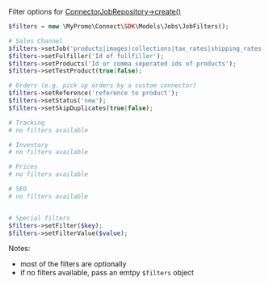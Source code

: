 Filter options for [ConnectorJobRepository->create()][ConnectorJobRepository]

```php
$filters = new \MyPromo\Connect\SDK\Models\Jobs\JobFilters();

# Sales Channel
$filters->setJob('products|images|collections|tax_rates|shipping_rates|prices|inventory'); // mandatory
$filters->setFulfiller('Id of fullfiller');
$filters->setProducts('Id or comma seperated ids of products');
$filters->setTestProduct(true|false);

# Orders (e.g. pick up orders by a custom connector)
$filters->setReference('reference to product');
$filters->setStatus('new');
$filters->setSkipDuplicates(true|false);

# Tracking 
# no filters available

# Inventory
# no filters available

# Prices
# no filters available

# SEO
# no filters available


# Special filters
$filters->setFilter($key);
$filters->setFilterValue($value);

```

Notes:

* most of the filters are optionally
* if no filters available, pass an emtpy `$filters` object

[ConnectorJobRepository]: ../../Repositories/Jobs/JobRepository.md
